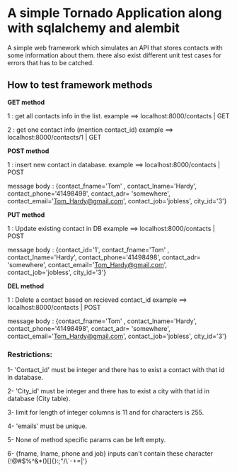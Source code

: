 # A simple Tornado Application along with sqlalchemy and alembit

A simple web framework which simulates an API that stores contacts with some information about them. there also exist different unit test cases for errors that has to be catched.

## How to test framework methods

**GET method**

1 : get all contacts info in the list.
example ==> localhost:8000/contacts  | GET

2 : get one contact info (mention contact_id)
example ==> localhost:8000/contacts/1  | GET

**POST method**

1 : insert new contact in database.
example ==> localhost:8000/contacts  | POST

message body : {contact_fname='Tom' , contact_lname='Hardy', contact_phone='41498498', contact_adr= 'somewhere', contact_email='Tom_Hardy@gmail.com', contact_job='jobless', city_id='3'}

**PUT method**

1 : Update existing contact in DB
example ==> localhost:8000/contacts  | POST

message body : {contact_id='1', contact_fname='Tom' , contact_lname='Hardy', contact_phone='41498498', contact_adr= 'somewhere', contact_email='Tom_Hardy@gmail.com', contact_job='jobless', city_id='3'}


**DEL method**

1 : Delete a contact based on recieved contact_id
example ==> localhost:8000/contacts  | POST

message body : {contact_fname='Tom' , contact_lname='Hardy', contact_phone='41498498', contact_adr= 'somewhere', contact_email='Tom_Hardy@gmail.com', contact_job='jobless', city_id='3'}


### Restrictions:

1- 'Contact_id' must be integer and there has to exist a contact with that id in database.

2- 'City_id' must be integer and there has to exist a city with that id in database (City table).

3- limit for length of integer columns is 11 and for characters is 255.

4- 'emails' must be unique.

5- None of method specific params can be left empty.

6- {fname, lname, phone and job} inputs can't contain these character {!@#$%^&*()[]{}:;"/\\`-+=|'}




